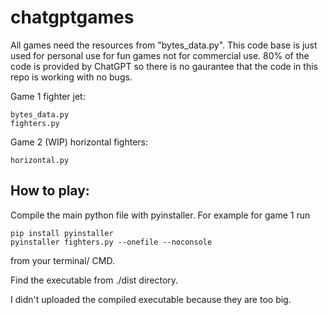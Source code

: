 # chatgptgames

All games need the resources from "bytes_data.py". This code base is just used for personal use for fun games not for commercial use. 80% of the code is provided by ChatGPT so there is no gaurantee that the code in this repo is working with no bugs. 

Game 1 fighter jet: 
```
bytes_data.py
fighters.py
```
Game 2 (WIP) horizontal fighters:
```
horizontal.py
```
## How to play:

Compile the main python file with pyinstaller. For example for game 1 run
```
pip install pyinstaller
pyinstaller fighters.py --onefile --noconsole
```
from your terminal/ CMD.

Find the executable from ./dist directory.

I didn't uploaded the compiled executable because they are too big.
